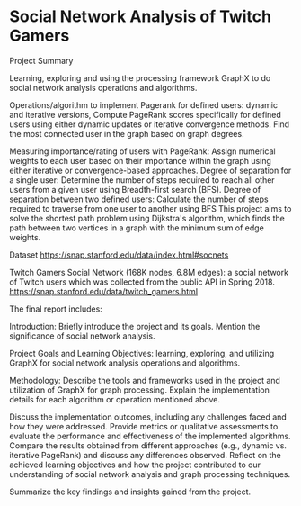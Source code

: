 # Social Network Analysis of Twitch Gamers
Project Summary

Learning, exploring and using the processing framework GraphX to do social network analysis operations and algorithms. 

Operations/algorithm to implement
Pagerank for defined users: dynamic and iterative versions, Compute PageRank scores specifically for defined users using either dynamic updates or iterative convergence methods.
Find the most connected user in the graph based on graph degrees.

Measuring importance/rating of users with PageRank: Assign numerical weights to each user based on their importance within the graph using either iterative or convergence-based approaches.
Degree of separation for a single user: Determine the number of steps required to reach all other users from a given user using Breadth-first search (BFS).
Degree of separation between two defined users: Calculate the number of steps required to traverse from one user to another using BFS
This project aims to solve the shortest path problem using Dijkstra's algorithm, which finds the path between two vertices in a graph with the minimum sum of edge weights.

Dataset
https://snap.stanford.edu/data/index.html#socnets

Twitch Gamers Social Network (168K nodes, 6.8M edges): a social network of Twitch users which was collected from the public API in Spring 2018.
https://snap.stanford.edu/data/twitch_gamers.html


The final report includes:

Introduction:
Briefly introduce the project and its goals. Mention the significance of social network analysis.

Project Goals and Learning Objectives:
learning, exploring, and utilizing GraphX for social network analysis operations and algorithms.

Methodology:
Describe the tools and frameworks used in the project and utilization of GraphX for graph processing. Explain the implementation details for each algorithm or operation mentioned above.


Discuss the implementation outcomes, including any challenges faced and how they were addressed.
Provide metrics or qualitative assessments to evaluate the performance and effectiveness of the implemented algorithms.
Compare the results obtained from different approaches (e.g., dynamic vs. iterative PageRank) and discuss any differences observed.
Reflect on the achieved learning objectives and how the project contributed to our understanding of social network analysis and graph processing techniques.

Summarize the key findings and insights gained from the project.
